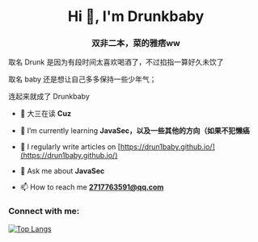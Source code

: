 <h1 align="center">Hi 👋, I'm Drunkbaby</h1>
<h3 align="center">双非二本，菜的雅痞ww</h3>

取名 Drunk 是因为有段时间太喜欢喝酒了，不过掐指一算好久未饮了
</br>

取名 baby 还是想让自己多多保持一些少年气；
</br>

连起来就成了 Drunkbaby

- 🔭 大三在读 **Cuz**

- 🌱 I’m currently learning **JavaSec，以及一些其他的方向（如果不犯懒癌**

- 📝 I regularly write articles on [https://drun1baby.github.io/](https://drun1baby.github.io/)

- 💬 Ask me about **JavaSec**

- 📫 How to reach me **2717763591@qq.com**

<h3 align="left">Connect with me:</h3>
<p align="left">
</p>

[![Top Langs](https://github-readme-stats.vercel.app/api/top-langs/?username=Drun1baby)](https://github.com/anuraghazra/github-readme-stats)
